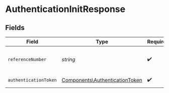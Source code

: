 # AuthenticationInitResponse


## Fields

| Field                                                                            | Type                                                                             | Required                                                                         | Description                                                                      |
| -------------------------------------------------------------------------------- | -------------------------------------------------------------------------------- | -------------------------------------------------------------------------------- | -------------------------------------------------------------------------------- |
| `referenceNumber`                                                                | *string*                                                                         | :heavy_check_mark:                                                               | Numer referencyjny operacji uwierzytelnienia.                                    |
| `authenticationToken`                                                            | [Components\AuthenticationToken](../../Models/Components/AuthenticationToken.md) | :heavy_check_mark:                                                               | Token operacji uwierzytelnienia.                                                 |